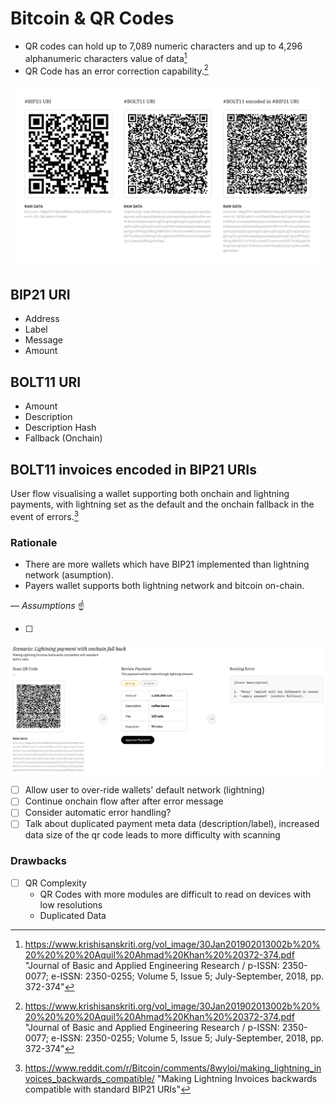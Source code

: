 # Bitcoin & QR Codes

- QR codes can hold up to 7,089 numeric characters and up to 4,296 alphanumeric characters value of data[^1]
- QR Code has an error correction capability.[^1]

![bitcoin-qr-codes](./assets/img/bitcoin-qr-codes.svg)

## BIP21 URI

- Address
- Label
- Message
- Amount

## BOLT11 URI

- Amount
- Description
- Description Hash
- Fallback (Onchain)

## BOLT11 invoices encoded in BIP21 URIs

User flow visualising a wallet supporting both onchain and lightning payments, with lightning set as the default and the onchain fallback in the event of errors.[^2]

### Rationale

- There are more wallets which have BIP21 implemented than lightning network (asumption).
- Payers wallet supports both lightning network and bitcoin on-chain.

— *Assumptions* ☝️

- [ ] 

![bip21-compatible-bolt11](./assets/img/bip21-compatible-bolt11.svg)

- [ ] Allow user to over-ride wallets' default network (lightning)
- [ ] Continue onchain flow after after error message
- [ ] Consider automatic error handling?
- [ ] Talk about duplicated payment meta data (description/label), increased data size of the qr code leads to more difficulty with scanning

### Drawbacks

- [ ] QR Complexity
  - QR Codes with more modules are difficult to read on devices with low resolutions
  - Duplicated Data

[^1]: https://www.krishisanskriti.org/vol_image/30Jan201902013002b%20%20%20%20%20Aquil%20Ahmad%20Khan%20%20372-374.pdf "Journal of Basic and Applied Engineering Research / p-ISSN: 2350-0077; e-ISSN: 2350-0255; Volume 5, Issue 5; July-September, 2018, pp. 372-374"
[^2]: https://www.reddit.com/r/Bitcoin/comments/8wyloi/making_lightning_invoices_backwards_compatible/ "Making Lightning Invoices backwards compatible with standard BIP21 URIs"
[^3]: https://github.com/LN-Zap/zap-desktop/pull/3131 "Support bolt11 invoices encoded in bip21 uris"